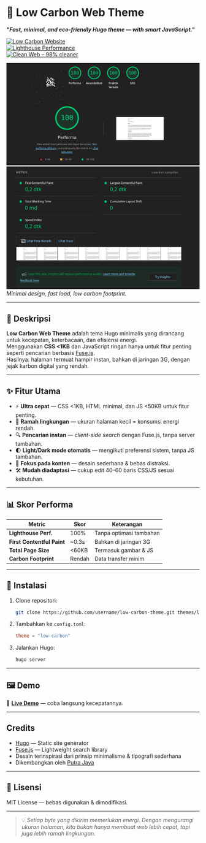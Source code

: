 # 🌱 Low Carbon Web Theme

**_"Fast, minimal, and eco-friendly Hugo theme — with smart JavaScript."_**

[![Low Carbon Website](https://img.shields.io/badge/CO₂-Low%20Carbon-brightgreen?style=flat&logo=leaf)](https://www.websitecarbon.com)  
[![Lighthouse Performance](https://img.shields.io/badge/Lighthouse-100%25-brightgreen?logo=lighthouse)](https://web.dev/measure/)  
[![Clean Web – 98% cleaner](https://img.shields.io/badge/Clean%20Web-98%25%20cleaner-brightgreen?style=flat&logo=leaf)
](https://www.websitecarbon.com/website/masputrawae-github-io-polosan_theme/)

![Low Carbon Theme Screenshot](screenshot-1.png)  
![Low Carbon Theme Screenshot](screenshot-2.png)  
_Minimal design, fast load, low carbon footprint._

---

## 📖 Deskripsi

**Low Carbon Web Theme** adalah tema Hugo minimalis yang dirancang untuk kecepatan, keterbacaan, dan efisiensi energi.  
Menggunakan **CSS <1KB** dan JavaScript ringan hanya untuk fitur penting seperti pencarian berbasis [Fuse.js](https://fusejs.io/).  
Hasilnya: halaman termuat hampir instan, bahkan di jaringan 3G, dengan jejak karbon digital yang rendah.

---

## ✨ Fitur Utama

- ⚡ **Ultra cepat** — CSS <1KB, HTML minimal, dan JS <50KB untuk fitur penting.
- 🌱 **Ramah lingkungan** — ukuran halaman kecil = konsumsi energi rendah.
- 🔍 **Pencarian instan** — _client-side search_ dengan Fuse.js, tanpa server tambahan.
- 🌓 **Light/Dark mode otomatis** — mengikuti preferensi sistem, tanpa JS tambahan.
- 📄 **Fokus pada konten** — desain sederhana & bebas distraksi.
- 🛠 **Mudah diadaptasi** — cukup edit 40–60 baris CSS/JS sesuai kebutuhan.

---

## 📊 Skor Performa

| Metric                     | Skor   | Keterangan              |
| -------------------------- | ------ | ----------------------- |
| **Lighthouse Perf.**       | 100%   | Tanpa optimasi tambahan |
| **First Contentful Paint** | ~0.3s  | Bahkan di jaringan 3G   |
| **Total Page Size**        | <60KB  | Termasuk gambar & JS    |
| **Carbon Footprint**       | Rendah | Data transfer minim     |

---

## 🚀 Instalasi

1. Clone repositori:

   ```bash
   git clone https://github.com/username/low-carbon-theme.git themes/low-carbon
   ```

2. Tambahkan ke `config.toml`:

   ```toml
   theme = "low-carbon"
   ```

3. Jalankan Hugo:

   ```bash
   hugo server
   ```

---

## 🖼 Demo

🔗 **[Live Demo](https://example.com)** — coba langsung kecepatannya.

---

## Credits

- [Hugo](https://gohugo.io/) — Static site generator
- [Fuse.js](https://fusejs.io/) — Lightweight search library
- Desain terinspirasi dari prinsip minimalisme & tipografi sederhana
- Dikembangkan oleh [Putra Jaya](https://example.com)

---

## 📜 Lisensi

MIT License — bebas digunakan & dimodifikasi.

---

> 💡 _Setiap byte yang dikirim memerlukan energi. Dengan mengurangi ukuran halaman, kita bukan hanya membuat web lebih cepat, tapi juga lebih ramah lingkungan._
